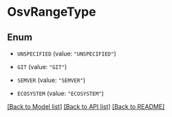# OsvRangeType

## Enum


* `UNSPECIFIED` (value: `"UNSPECIFIED"`)

* `GIT` (value: `"GIT"`)

* `SEMVER` (value: `"SEMVER"`)

* `ECOSYSTEM` (value: `"ECOSYSTEM"`)


[[Back to Model list]](../README.md#documentation-for-models) [[Back to API list]](../README.md#documentation-for-api-endpoints) [[Back to README]](../README.md)


